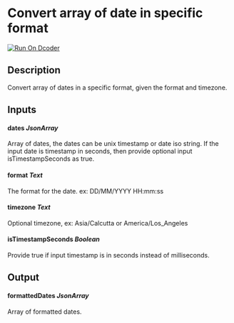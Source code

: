 # Convert array of date in specific format
[![Run On Dcoder](https://static-content.dcoder.tech/dcoder-assets/run-on-dcoder.svg)](https://code.dcoder.tech/files/project/6154cb70ee9d4c44846403c1)

## Description
Convert array of dates in a specific format, given the format and timezone.

## Inputs
#### **dates**  *JsonArray*
Array of dates, the dates can be unix timestamp or date  iso string. If the input date is timestamp in seconds, then provide optional input isTimestampSeconds as true.
#### **format**  *Text*
The format for the date. ex: DD/MM/YYYY HH:mm:ss
#### **timezone**  *Text*
Optional timezone, ex: Asia/Calcutta or America/Los_Angeles
#### **isTimestampSeconds**  *Boolean*
Provide true if input timestamp is in seconds instead of milliseconds.

## Output
#### **formattedDates**  *JsonArray*
Array of formatted dates.


